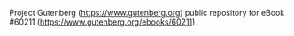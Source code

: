 Project Gutenberg (https://www.gutenberg.org) public repository for eBook #60211 (https://www.gutenberg.org/ebooks/60211)
